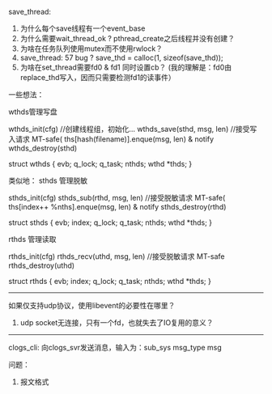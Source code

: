 save_thread: 
1. 为什么每个save线程有一个event_base
2. 为什么需要wait_thread_ok ? pthread_create之后线程并没有创建？
3. 为啥在任务队列使用mutex而不使用rwlock？
4. save_thread: 57 bug ?
    save_thd = calloc(1, sizeof(save_thd));
5. 为啥在set_thread需要fd0 & fd1 同时设置cb？
(我的理解是：fd0由replace_thd写入，因而只需要检测fd1的读事件）


一些想法：

wthds管理写盘

wthds_init(cfg) //创建线程组，初始化...
wthds_save(sthd, msg, len) //接受写入请求 MT-safe( ths[hash(filename)].enque(msg, len) & notify 
wthds_destroy(sthd) 

struct wthds {
    evb;
    q_lock;
    q_task;
    nthds;
    wthd *thds;
}

类似地：
sthds 管理脱敏

sthds_init(cfg)
sthds_sub(rthd, msg, len) //接受脱敏请求 MT-safe( ths[index++ %nths].enque(msg, len) & notify
sthds_destroy(rthd)

struct sthds {
    evb;
    index;
    q_lock;
    q_task;
    nthds;
    wthd *thds;
}

rthds 管理读取

rthds_init(cfg)
rthds_recv(uthd, msg, len) //接受脱敏请求 MT-safe
rthds_destroy(uthd)

struct rthds {
    evb;
    index;
    q_lock;
    q_task;
    nthds;
    wthd *thds;
}


----------------------------------------------------

如果仅支持udp协议，使用libevent的必要性在哪里？
1. udp socket无连接，只有一个fd，也就失去了IO复用的意义？



---------------------------------------------------
clogs_cli: 向clogs_svr发送消息，输入为：sub_sys msg_type msg

问题：
1.  报文格式

